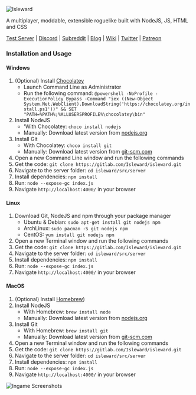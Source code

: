 ![Isleward](https://gitlab.com/Isleward/isleward/raw/master/src/client/images/logo_1.png)

A multiplayer, moddable, extensible roguelike built with NodeJS, JS, HTML and CSS

[Test Server](http://play.isleward.com/) | [Discord](https://discord.gg/gnsn7ZP) | [Subreddit](https://www.reddit.com/r/isleward) | [Blog](http://blog.isleward.com/) | [Wiki](http://isleward.gamepedia.com/) | [Twitter](https://twitter.com/bigbadwofl) | [Patreon](http://patreon.com/bigbadwaffle)

### Installation and Usage
#### Windows
1. (Optional) Install [Chocolatey](https://chocolatey.org/install)
    * Launch Command Line as Administrator
    * Run the following command: `@powershell -NoProfile -ExecutionPolicy Bypass -Command "iex ((New-Object System.Net.WebClient).DownloadString('https://chocolatey.org/install.ps1'))" && SET "PATH=%PATH%;%ALLUSERSPROFILE%\chocolatey\bin"`
1. Install NodeJS
    * 'With Chocolatey: `choco install nodejs`
    * Manually: Download latest version from [nodejs.org](https://nodejs.org/en/download/)
1. Install Git
    * With Chocolatey: `choco install git`
    * Manually: Download latest version from [git-scm.com](https://git-scm.com/download/win)
1. Open a new Command Line window and run the following commands
1. Get the code: `git clone https://gitlab.com/Isleward/isleward.git`
1. Navigate to the server folder: `cd isleward/src/server`
1. Install dependencies: `npm install`
1. Run: `node --expose-gc index.js`
1. Navigate `http://localhost:4000/` in your browser

#### Linux
1. Download Git, NodeJS and npm through your package manager
    * Ubuntu & Debian: `sudo apt-get install git nodejs npm`
    * ArchLinux: `sudo pacman -S git nodejs npm`
    * CentOS: `yum install git nodejs npm`
1. Open a new Terminal window and run the following commands
1. Get the code: `git clone https://gitlab.com/Isleward/isleward.git`
1. Navigate to the server folder: `cd isleward/src/server`
1. Install dependencies: `npm install`
1. Run: `node --expose-gc index.js`
1. Navigate `http://localhost:4000/` in your browser

#### MacOS
1. (Optional) Install [Homebrew](https://brew.sh/))
1. Install NodeJS
    * With Homebrew: `brew install node`
    * Manually: Download latest version from [nodejs.org](https://nodejs.org/en/download/)
1. Install Git
    * With Homebrew: `brew install git`
    * Manually: Download latest version from [git-scm.com](https://git-scm.com/download/win)
1. Open a new Terminal window and run the following commands
1. Get the code: `git clone https://gitlab.com/Isleward/isleward.git`
1. Navigate to the server folder: `cd isleward/src/server`
1. Install dependencies: `npm install`
1. Run: `node --expose-gc index.js`
1. Navigate `http://localhost:4000/` in your browser

![Ingame Screenshots](http://i.imgur.com/p4ktJ5O.png)